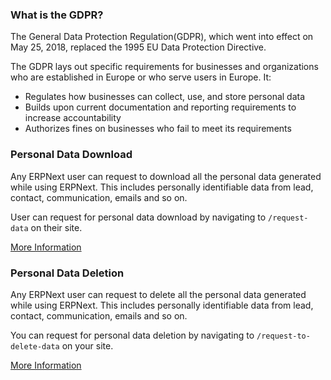 ### What is the GDPR?
The General Data Protection Regulation(GDPR), which went into effect on May 25, 2018, replaced the 1995 EU Data Protection Directive.

The GDPR lays out specific requirements for businesses and organizations who are established in Europe or who serve users in Europe. It:

- Regulates how businesses can collect, use, and store personal data
- Builds upon current documentation and reporting requirements to increase accountability
- Authorizes fines on businesses who fail to meet its requirements

### Personal Data Download

Any ERPNext user can request to download all the personal data generated while using ERPNext. This includes personally identifiable data from lead, contact, communication, emails and so on.

User can request for personal data download by navigating to `/request-data` on their site.

[More Information](docs/user/manual/en/setting-up/data-privacy/personal-data-download)

### Personal Data Deletion
Any ERPNext user can request to delete all the personal data generated while using ERPNext. This includes personally identifiable data from lead, contact, communication, emails and so on.

You can request for personal data deletion by navigating to `/request-to-delete-data` on your site.

[More Information](docs/user/manual/en/setting-up/data-privacy/personal-data-download)